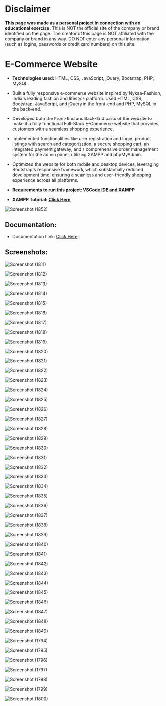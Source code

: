 <h1>Disclaimer</h1>

**This page was made as a personal project in connection with an educational exercise.**
This is NOT the official site of the company or brand identified on the page. The creator of this page is NOT affiliated with the company or brand in any way. DO NOT enter any personal information (such as logins, passwords or credit card numbers) on this site.

<h1>E-Commerce Website</h1>

* <strong>Technologies used: </strong> HTML, CSS, JavaScript, jQuery, Bootstrap, PHP, MySQL.

* Built a fully responsive e-commerce website inspired by Nykaa-Fashion, India's leading fashion and lifestyle platform. Used HTML, CSS, Bootstrap, JavaScript, and jQuery in the front-end and PHP, MySQL in the back-end.

* Developed both the Front-End and Back-End parts of the website to make it a fully functional Full-Stack E-Commerce website that
provides customers with a seamless shopping experience.

* Implemented functionalities like user registration and login, product listings with search and categorization, a secure shopping cart, an integrated payment gateway, and a comprehensive order management system for the admin panel, utilizing XAMPP and phpMyAdmin.

* Optimized the website for both mobile and desktop devices, leveraging Bootstrap's responsive framework, which substantially reduced development time, ensuring a seamless and user-friendly shopping experience across all platforms.

* <strong> Requirements to run this project: VSCode IDE and XAMPP </strong>
* <Strong> XAMPP Tutorial: [Click Here](https://www.simplilearn.com/tutorials/php-tutorial/php-using-xampp)</strong>

![Screenshot (1852)](https://github.com/DebajyotiTalukder2001/E-Commerce/assets/136104351/74a0c5fe-993d-434b-bba5-1fffd896960b)

<h2>Documentation:</h2>

* Documentation Link: [Click Here](https://drive.google.com/drive/folders/1G84rkftNQmzx-yVJlIvC-iQm8gKhpYDG)

<h2>Screenshots:</h2>


![Screenshot (1811)](https://github.com/DebajyotiTalukder2001/E-Commerce/assets/136104351/dda46b41-90e8-4a82-a223-a03076bf08a2)




![Screenshot (1812)](https://github.com/DebajyotiTalukder2001/E-Commerce/assets/136104351/90557398-c7a3-42e1-815a-1b5d3005e64d)



![Screenshot (1813)](https://github.com/DebajyotiTalukder2001/E-Commerce/assets/136104351/6e1a53c6-8320-4b46-b688-676fa10a4ea1)





![Screenshot (1814)](https://github.com/DebajyotiTalukder2001/E-Commerce/assets/136104351/6cad9784-6117-492b-a10d-1428b1cae1b3)




![Screenshot (1815)](https://github.com/DebajyotiTalukder2001/E-Commerce/assets/136104351/d2aa5b5d-5ec8-4810-ba88-fee735609c6e)



![Screenshot (1816)](https://github.com/DebajyotiTalukder2001/E-Commerce/assets/136104351/6795d657-76ad-44d3-bb35-246b05dd5708)



![Screenshot (1817)](https://github.com/DebajyotiTalukder2001/E-Commerce/assets/136104351/b5ffbfe6-9bca-43d7-bb3a-58bc3655830a)




![Screenshot (1818)](https://github.com/DebajyotiTalukder2001/E-Commerce/assets/136104351/f5d8124f-6714-44e0-9bca-90fd9c29bd3a)


![Screenshot (1819)](https://github.com/DebajyotiTalukder2001/E-Commerce/assets/136104351/b25f68e3-6725-4758-b1d0-1dabf44bf76a)



![Screenshot (1820)](https://github.com/DebajyotiTalukder2001/E-Commerce/assets/136104351/0c74ab5b-958d-4517-a0c8-d6357ba9d94e)




![Screenshot (1821)](https://github.com/DebajyotiTalukder2001/E-Commerce/assets/136104351/b32804e3-7694-42dd-9784-141cdc3d8e8e)





![Screenshot (1822)](https://github.com/DebajyotiTalukder2001/E-Commerce/assets/136104351/2f0b7456-7dee-44da-a03c-44c99275ca46)




![Screenshot (1823)](https://github.com/DebajyotiTalukder2001/E-Commerce/assets/136104351/cd27e50a-355d-459b-912b-6eaf9fc4ef23)



![Screenshot (1824)](https://github.com/DebajyotiTalukder2001/E-Commerce/assets/136104351/9ec828d0-fa2d-48cb-8c8e-51cd368220cf)



![Screenshot (1825)](https://github.com/DebajyotiTalukder2001/E-Commerce/assets/136104351/29c1d07a-bccb-4966-87c7-c26ce37dbe50)



![Screenshot (1826)](https://github.com/DebajyotiTalukder2001/E-Commerce/assets/136104351/1ecbc115-4d55-4488-85a1-51a6aad2f862)




![Screenshot (1827)](https://github.com/DebajyotiTalukder2001/E-Commerce/assets/136104351/2f49b7d3-faf4-4c89-a292-dd1acb405234)




![Screenshot (1828)](https://github.com/DebajyotiTalukder2001/E-Commerce/assets/136104351/f204c769-9244-423d-b076-042dfbe776ae)




![Screenshot (1829)](https://github.com/DebajyotiTalukder2001/E-Commerce/assets/136104351/c1fc90e0-7580-4193-ba0f-cc6327b09a32)




![Screenshot (1830)](https://github.com/DebajyotiTalukder2001/E-Commerce/assets/136104351/a90ae3d3-6087-4a66-b6c1-057207b46299)




![Screenshot (1831)](https://github.com/DebajyotiTalukder2001/E-Commerce/assets/136104351/81e87e63-b8b4-4868-9360-d835aea69a63)



![Screenshot (1832)](https://github.com/DebajyotiTalukder2001/E-Commerce/assets/136104351/4318ef31-0bbf-4555-aefc-2beb652e5c42)



![Screenshot (1833)](https://github.com/DebajyotiTalukder2001/E-Commerce/assets/136104351/e9c4cc54-23cb-49af-9892-6329ef1d5f2b)



![Screenshot (1834)](https://github.com/DebajyotiTalukder2001/E-Commerce/assets/136104351/cad826e9-c7f9-4842-9648-913ee4e22206)



![Screenshot (1835)](https://github.com/DebajyotiTalukder2001/E-Commerce/assets/136104351/dfcf8d1e-e80a-4acf-a4a0-99698b6f4991)




![Screenshot (1836)](https://github.com/DebajyotiTalukder2001/E-Commerce/assets/136104351/b8fbc3ed-cff9-4ecf-a4d9-fefe02b79072)


![Screenshot (1837)](https://github.com/DebajyotiTalukder2001/E-Commerce/assets/136104351/85aa4b4b-fb7b-410c-a0de-7d133574ba11)



![Screenshot (1838)](https://github.com/DebajyotiTalukder2001/E-Commerce/assets/136104351/37558e9f-34a8-4034-9541-f5eabdd9928d)




![Screenshot (1839)](https://github.com/DebajyotiTalukder2001/E-Commerce/assets/136104351/ad145548-ebc8-4790-8e7b-54f0afa5803d)



![Screenshot (1840)](https://github.com/DebajyotiTalukder2001/E-Commerce/assets/136104351/3530c65d-0098-4cd3-95fc-b46e29f71cef)




![Screenshot (1841)](https://github.com/DebajyotiTalukder2001/E-Commerce/assets/136104351/23b2941b-0a5c-41f8-81f4-ff15e0b02d0a)




![Screenshot (1842)](https://github.com/DebajyotiTalukder2001/E-Commerce/assets/136104351/bb64d826-c04f-4443-affa-76efce00c6a0)



![Screenshot (1843)](https://github.com/DebajyotiTalukder2001/E-Commerce/assets/136104351/388700df-0475-4ce6-9e4c-0e465d45b383)




![Screenshot (1844)](https://github.com/DebajyotiTalukder2001/E-Commerce/assets/136104351/39c931c7-4664-4c17-bada-4022f7e1368a)




![Screenshot (1845)](https://github.com/DebajyotiTalukder2001/E-Commerce/assets/136104351/2adf918d-d1a5-480b-8aaf-24532ae4969c)




![Screenshot (1846)](https://github.com/DebajyotiTalukder2001/E-Commerce/assets/136104351/75904708-bf5e-4400-95a5-166d2350e813)




![Screenshot (1847)](https://github.com/DebajyotiTalukder2001/E-Commerce/assets/136104351/de18bffa-7d1b-40f9-b3e6-022574c96d8b)




![Screenshot (1848)](https://github.com/DebajyotiTalukder2001/E-Commerce/assets/136104351/19607e78-737c-4658-b5a0-a85484f96882)




![Screenshot (1849)](https://github.com/DebajyotiTalukder2001/E-Commerce/assets/136104351/73bba5cf-93a6-4bba-99e6-9094acee97f7)


![Screenshot (1794)](https://github.com/DebajyotiTalukder2001/E-Commerce/assets/136104351/98b00afb-c2a0-4691-91e1-e6b615cec96b)




![Screenshot (1795)](https://github.com/DebajyotiTalukder2001/E-Commerce/assets/136104351/a09320fe-eaeb-469e-a268-f08a1f3b91ab)




![Screenshot (1796)](https://github.com/DebajyotiTalukder2001/E-Commerce/assets/136104351/258f19b2-4de9-4c19-a4c8-7616e9279994)



![Screenshot (1797)](https://github.com/DebajyotiTalukder2001/E-Commerce/assets/136104351/41c70048-dcd7-45e3-9a2c-bc1934927fd3)




![Screenshot (1798)](https://github.com/DebajyotiTalukder2001/E-Commerce/assets/136104351/4629e968-aefb-464d-b46a-63cd0d45ff52)




![Screenshot (1799)](https://github.com/DebajyotiTalukder2001/E-Commerce/assets/136104351/c4e8fc6c-a906-4355-9038-bb00f6c0aff6)



![Screenshot (1800)](https://github.com/DebajyotiTalukder2001/E-Commerce/assets/136104351/84209695-9fb6-4e48-bdc0-35faa0018c16)





